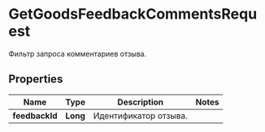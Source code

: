 

# GetGoodsFeedbackCommentsRequest

Фильтр запроса комментариев отзыва. 

## Properties

Name | Type | Description | Notes
------------ | ------------- | ------------- | -------------
**feedbackId** | **Long** | Идентификатор отзыва.  | 



